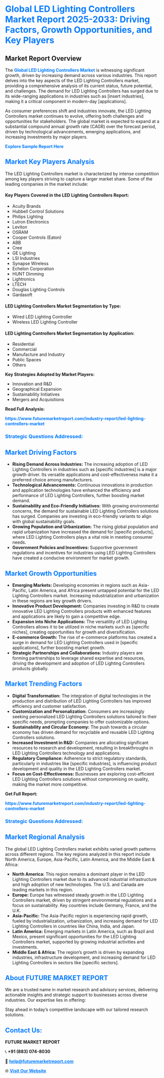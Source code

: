 <h1 style="color: #007BFF;">Global LED Lighting Controllers Market Report 2025-2033: Driving Factors, Growth Opportunities, and Key Players</h1>

<section id="overview">
<h2>Market Report Overview</h2>
<p>The <a href="https://www.futuremarketreport.com/industry-report/led-lighting-controllers-market" style="color: #007BFF; text-decoration: none;"><strong>Global LED Lighting Controllers Market</strong></a> is witnessing significant growth, driven by increasing demand across various industries. This report delves into the key aspects of the LED Lighting Controllers market, providing a comprehensive analysis of its current status, future potential, and challenges. The demand for LED Lighting Controllers has surged due to its wide-ranging applications in industries such as [insert industries], making it a critical component in modern-day [applications].</p>
<p>As consumer preferences shift and industries innovate, the LED Lighting Controllers market continues to evolve, offering both challenges and opportunities for stakeholders. The global market is expected to expand at a substantial compound annual growth rate (CAGR) over the forecast period, driven by technological advancements, emerging applications, and increasing investments by major players.</p>
</section>

<section id="overview">
<p><a href="https://www.futuremarketreport.com/request-sample/reportId=110008" style="color: #007BFF; text-decoration: none;"><strong>Explore Sample Report Here</strong></a></p>
</section>

<section id="key-players">
<h2 style="color: #007BFF;">Market Key Players Analysis</h2>
<p>The LED Lighting Controllers market is characterized by intense competition among key players striving to capture a larger market share. Some of the leading companies in the market include:</p>
<h4>Key Players Covered in the LED Lighting Controllers Report:</h4>
<ul><li>Acuity Brands</li><li>Hubbell Control Solutions</li><li>Philips Lighting</li><li>Lutron Electronics</li><li>Leviton</li><li>OSRAM</li><li>Cooper Controls (Eaton)</li><li>ABB</li><li>Cree</li><li>GE Lighting</li><li>LSI Industries</li><li>Synapse Wireless</li><li>Echelon Corporation</li><li>HUNT Dimming</li><li>Lightronics</li><li>LTECH</li><li>Douglas Lighting Controls</li><li>Gardasoft</li></ul>
<h4>LED Lighting Controllers Market Segmentation by Type:</h4>
<ul><li>Wired LED Lighting Controller</li><li>Wireless LED Lighting Controller</li></ul>

<h4>LED Lighting Controllers Market Segmentation by Application:</h4>
<ul><li>Residential</li><li>Commercial</li><li>Manufacture and Industry</li><li>Public Spaces</li><li>Others</li></ul>
<p><strong>Key Strategies Adopted by Market Players:</strong></p>
<ul>
<li>Innovation and R&D</li>
<li>Geographical Expansion</li>
<li>Sustainability Initiatives</li>
<li>Mergers and Acquisitions</li>
</ul>
</section>

<section>
<p><strong>Read Full Analysis: </strong></p><a href="https://www.futuremarketreport.com/industry-report/led-lighting-controllers-market" style="color: #007BFF; text-decoration: none;"><strong>https://www.futuremarketreport.com/industry-report/led-lighting-controllers-market</strong></a>
<h3 style="color: #007BFF;">Strategic Questions Addressed:</h3>
</section>

<section id="driving-factors">
<h2 style="color: #007BFF;">Market Driving Factors</h2>
<ul>
<li><strong>Rising Demand Across Industries:</strong> The increasing adoption of LED Lighting Controllers in industries such as [specific industries] is a major growth driver. Its versatile applications and cost-effectiveness make it a preferred choice among manufacturers.</li>
<li><strong>Technological Advancements:</strong> Continuous innovations in production and application technologies have enhanced the efficiency and performance of LED Lighting Controllers, further boosting market demand.</li>
<li><strong>Sustainability and Eco-Friendly Initiatives:</strong> With growing environmental concerns, the demand for sustainable LED Lighting Controllers solutions has surged. Companies are investing in eco-friendly variants to align with global sustainability goals.</li>
<li><strong>Growing Population and Urbanization:</strong> The rising global population and rapid urbanization have increased the demand for [specific products], where LED Lighting Controllers plays a vital role in meeting consumer needs.</li>
<li><strong>Government Policies and Incentives:</strong> Supportive government regulations and incentives for industries using LED Lighting Controllers have created a conducive environment for market growth.</li>
</ul>
</section>

<section id="growth-opportunities">
<h2 style="color: #007BFF;">Market Growth Opportunities</h2>
<ul>
<li><strong>Emerging Markets:</strong> Developing economies in regions such as Asia-Pacific, Latin America, and Africa present untapped potential for the LED Lighting Controllers market. Increasing industrialization and urbanization in these regions are key growth drivers.</li>
<li><strong>Innovative Product Development:</strong> Companies investing in R&D to create innovative LED Lighting Controllers products with enhanced features and applications are likely to gain a competitive edge.</li>
<li><strong>Expansion into Niche Applications:</strong> The versatility of LED Lighting Controllers allows it to be utilized in niche markets such as [specific niches], creating opportunities for growth and diversification.</li>
<li><strong>E-commerce Growth:</strong> The rise of e-commerce platforms has created a surge in demand for LED Lighting Controllers used in [specific applications], further boosting market growth.</li>
<li><strong>Strategic Partnerships and Collaborations:</strong> Industry players are forming partnerships to leverage shared expertise and resources, driving the development and adoption of LED Lighting Controllers products globally.</li>
</ul>
</section>

<section id="trending-factors">
<h2 style="color: #007BFF;">Market Trending Factors</h2>
<ul>
<li><strong>Digital Transformation:</strong> The integration of digital technologies in the production and distribution of LED Lighting Controllers has improved efficiency and customer satisfaction.</li>
<li><strong>Customization and Personalization:</strong> Consumers are increasingly seeking personalized LED Lighting Controllers solutions tailored to their specific needs, prompting companies to offer customizable options.</li>
<li><strong>Sustainability and Circular Economy:</strong> The push towards a circular economy has driven demand for recyclable and reusable LED Lighting Controllers solutions.</li>
<li><strong>Increased Investment in R&D:</strong> Companies are allocating significant resources to research and development, resulting in breakthroughs in LED Lighting Controllers technology and applications.</li>
<li><strong>Regulatory Compliance:</strong> Adherence to strict regulatory standards, particularly in industries like [specific industries], is influencing product development and quality in the LED Lighting Controllers market.</li>
<li><strong>Focus on Cost-Effectiveness:</strong> Businesses are exploring cost-efficient LED Lighting Controllers solutions without compromising on quality, making the market more competitive.</li>
</ul>
</section>

<section>
<p><strong>Get Full Report: </strong></p><a href="https://www.futuremarketreport.com/industry-report/led-lighting-controllers-market" style="color: #007BFF; text-decoration: none;"><strong>https://www.futuremarketreport.com/industry-report/led-lighting-controllers-market</strong></a>
<h3 style="color: #007BFF;">Strategic Questions Addressed:</h3>
</section>


<section id="regional-analysis">
<h2 style="color: #007BFF;">Market Regional Analysis</h2>
<p>The global LED Lighting Controllers market exhibits varied growth patterns across different regions. The key regions analyzed in this report include North America, Europe, Asia-Pacific, Latin America, and the Middle East & Africa:</p>
<ul>
<li><strong>North America:</strong> This region remains a dominant player in the LED Lighting Controllers market due to its advanced industrial infrastructure and high adoption of new technologies. The U.S. and Canada are leading markets in this region.</li>
<li><strong>Europe:</strong> Europe has witnessed steady growth in the LED Lighting Controllers market, driven by stringent environmental regulations and a focus on sustainability. Key countries include Germany, France, and the U.K.</li>
<li><strong>Asia-Pacific:</strong> The Asia-Pacific region is experiencing rapid growth, fueled by industrialization, urbanization, and increasing demand for LED Lighting Controllers in countries like China, India, and Japan.</li>
<li><strong>Latin America:</strong> Emerging markets in Latin America, such as Brazil and Mexico, present significant opportunities for the LED Lighting Controllers market, supported by growing industrial activities and investments.</li>
<li><strong>Middle East & Africa:</strong> The region’s growth is driven by expanding industries, infrastructure development, and increasing demand for LED Lighting Controllers in sectors like [specific sectors].</li>
</ul>
</section>

<footer>
<h2 style="color: #007BFF;">About FUTURE MARKET REPORT</h2>
<p>We are a trusted name in market research and advisory services, delivering actionable insights and strategic support to businesses across diverse industries. Our expertise lies in offering:</p>

<p>Stay ahead in today’s competitive landscape with our tailored research solutions.</p>

<h2 style="color: #007BFF;">Contact Us:</h2>
<p><strong>FUTURE MARKET REPORT</strong></p>
<p>📞 <strong>+91 (883) 074-8030</strong></p>
<p>📧 <strong><a href="mailto:help@futuremarketreport.com" style="color: #007BFF;">help@futuremarketreport.com</a></strong></p>
<p>🌐 <strong><a href="https://www.futuremarketreport.com/" style="color: #007BFF;">Visit Our Website</a></strong></p>
</footer>
